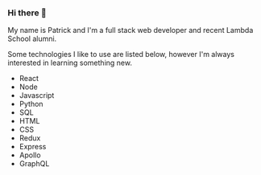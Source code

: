 ### Hi there 👋 

My name is Patrick and I'm a full stack web developer and recent Lambda School alumni.

Some technologies I like to use are listed below, however I'm always interested in learning something new.

  - React 
  - Node 
  - Javascript 
  - Python 
  - SQL 
  - HTML 
  - CSS 
  - Redux 
  - Express 
  - Apollo 
  - GraphQL 






<!--
**patrick-replogle/patrick-replogle** is a ✨ _special_ ✨ repository because its `README.md` (this file) appears on your GitHub profile.

Here are some ideas to get you started:

- 🔭 I’m currently working on ...
- 🌱 I’m currently learning ...
- 👯 I’m looking to collaborate on ...
- 🤔 I’m looking for help with ...
- 💬 Ask me about ...
- 📫 How to reach me: ...
- 😄 Pronouns: ...
- ⚡ Fun fact: ...
-->
